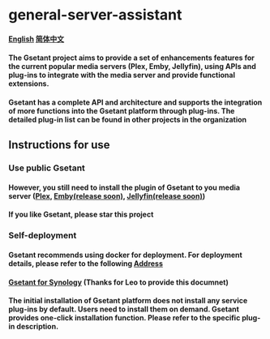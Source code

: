 # general-server-assistant

#### [English](README.md) [简体中文](README-cn.md)

#### The Gsetant project aims to provide a set of enhancements features for the current popular media servers (Plex, Emby, Jellyfin), using APIs and plug-ins to integrate with the media server and provide functional extensions.

#### Gsetant has a complete API and architecture and supports the integration of more functions into the Gsetant platform through plug-ins. The detailed plug-in list can be found in other projects in the organization

## Instructions for use

### Use public Gsetant

#### However, you still need to install the plugin of Gsetant to you media server ([Plex](https://github.com/gsetant/Gsetant.bundle), [Emby(release soon)](), [Jellyfin(release soon)]())
#### If you like Gsetant, please star this project

### Self-deployment

#### Gsetant recommends using docker for deployment. For deployment details, please refer to the following [Address](https://github.com/gsetant/general-server-assistant/tree/master/docker)

#### [Gsetant for Synology](doc/Synology/Readme.md) (Thanks for Leo to provide this documnet)
#### The initial installation of Gsetant platform does not install any service plug-ins by default. Users need to install them on demand. Gsetant provides one-click installation function. Please refer to the specific plug-in description.

